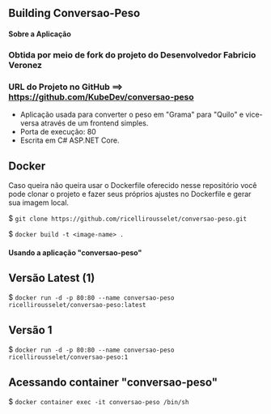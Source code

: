## Building Conversao-Peso

#### Sobre a Aplicação

### Obtida por meio de fork do projeto do Desenvolvedor Fabricio Veronez
### URL do Projeto no GitHub ==> https://github.com/KubeDev/conversao-peso

- Aplicação usada para converter o peso em "Grama" para "Quilo" e vice-versa através de um frontend simples.
- Porta de execução: 80
- Escrita em C# ASP.NET Core.

## Docker

Caso queira não queira usar o Dockerfile oferecido nesse repositório você pode clonar o projeto e fazer seus próprios ajustes no Dockerfile e gerar sua imagem local.

$ ```git clone https://github.com/ricellirousselet/conversao-peso.git```

$ ```docker build -t <image-name> .```

#### Usando a aplicação "conversao-peso"

## Versão Latest (1)

$ ```docker run -d -p 80:80 --name conversao-peso ricellirousselet/conversao-peso:latest```

## Versão 1

$ ```docker run -d -p 80:80 --name conversao-peso ricellirousselet/conversao-peso:1```

## Acessando container "conversao-peso"

$ ```docker container exec -it conversao-peso /bin/sh```
